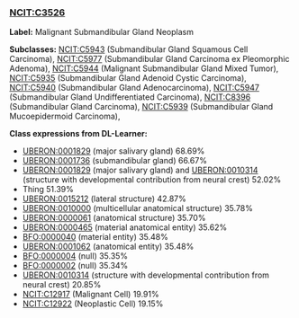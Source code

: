 
### [NCIT:C3526](http://purl.obolibrary.org/obo/NCIT_C3526)
**Label:** Malignant Submandibular Gland Neoplasm

**Subclasses:** [NCIT:C5943](http://purl.obolibrary.org/obo/NCIT_C5943) (Submandibular Gland Squamous Cell Carcinoma), [NCIT:C5977](http://purl.obolibrary.org/obo/NCIT_C5977) (Submandibular Gland Carcinoma ex Pleomorphic Adenoma), [NCIT:C5944](http://purl.obolibrary.org/obo/NCIT_C5944) (Malignant Submandibular Gland Mixed Tumor), [NCIT:C5935](http://purl.obolibrary.org/obo/NCIT_C5935) (Submandibular Gland Adenoid Cystic Carcinoma), [NCIT:C5940](http://purl.obolibrary.org/obo/NCIT_C5940) (Submandibular Gland Adenocarcinoma), [NCIT:C5947](http://purl.obolibrary.org/obo/NCIT_C5947) (Submandibular Gland Undifferentiated Carcinoma), [NCIT:C8396](http://purl.obolibrary.org/obo/NCIT_C8396) (Submandibular Gland Carcinoma), [NCIT:C5939](http://purl.obolibrary.org/obo/NCIT_C5939) (Submandibular Gland Mucoepidermoid Carcinoma), 

**Class expressions from DL-Learner:**

- [UBERON:0001829](http://purl.obolibrary.org/obo/UBERON_0001829) (major salivary gland) 68.69%
- [UBERON:0001736](http://purl.obolibrary.org/obo/UBERON_0001736) (submandibular gland) 66.67%
- [UBERON:0001829](http://purl.obolibrary.org/obo/UBERON_0001829) (major salivary gland) and [UBERON:0010314](http://purl.obolibrary.org/obo/UBERON_0010314) (structure with developmental contribution from neural crest) 52.02%
- Thing 51.39%
- [UBERON:0015212](http://purl.obolibrary.org/obo/UBERON_0015212) (lateral structure) 42.87%
- [UBERON:0010000](http://purl.obolibrary.org/obo/UBERON_0010000) (multicellular anatomical structure) 35.78%
- [UBERON:0000061](http://purl.obolibrary.org/obo/UBERON_0000061) (anatomical structure) 35.70%
- [UBERON:0000465](http://purl.obolibrary.org/obo/UBERON_0000465) (material anatomical entity) 35.62%
- [BFO:0000040](http://purl.obolibrary.org/obo/BFO_0000040) (material entity) 35.48%
- [UBERON:0001062](http://purl.obolibrary.org/obo/UBERON_0001062) (anatomical entity) 35.48%
- [BFO:0000004](http://purl.obolibrary.org/obo/BFO_0000004) (null) 35.35%
- [BFO:0000002](http://purl.obolibrary.org/obo/BFO_0000002) (null) 35.34%
- [UBERON:0010314](http://purl.obolibrary.org/obo/UBERON_0010314) (structure with developmental contribution from neural crest) 20.85%
- [NCIT:C12917](http://purl.obolibrary.org/obo/NCIT_C12917) (Malignant Cell) 19.91%
- [NCIT:C12922](http://purl.obolibrary.org/obo/NCIT_C12922) (Neoplastic Cell) 19.15%


